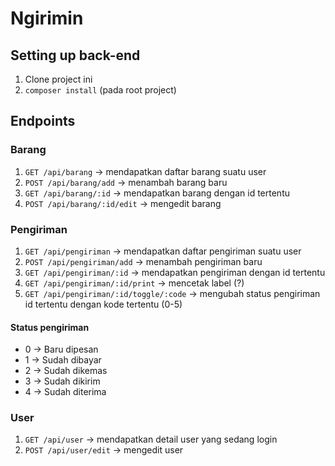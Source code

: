 # Ngirimin

## Setting up back-end

1. Clone project ini
2. `composer install` (pada root project)

## Endpoints

### Barang

1. `GET /api/barang` -> mendapatkan daftar barang suatu user
2. `POST /api/barang/add` -> menambah barang baru
3. `GET /api/barang/:id` -> mendapatkan barang dengan id tertentu
4. `POST /api/barang/:id/edit` -> mengedit barang

### Pengiriman

1. `GET /api/pengiriman` -> mendapatkan daftar pengiriman suatu user
2. `POST /api/pengiriman/add` -> menambah pengiriman baru
3. `GET /api/pengiriman/:id` -> mendapatkan pengiriman dengan id tertentu
4. `GET /api/pengiriman/:id/print` -> mencetak label (?)
5. `GET /api/pengiriman/:id/toggle/:code` -> mengubah status pengiriman id tertentu dengan kode tertentu (0-5)

#### Status pengiriman

- 0 -> Baru dipesan
- 1 -> Sudah dibayar
- 2 -> Sudah dikemas
- 3 -> Sudah dikirim
- 4 -> Sudah diterima

### User

1. `GET /api/user` -> mendapatkan detail user yang sedang login
2. `POST /api/user/edit` -> mengedit user

